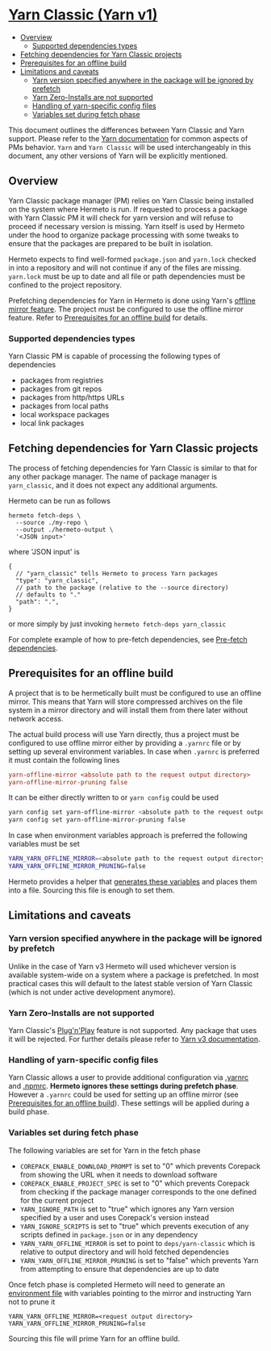 # [Yarn Classic (Yarn v1)][]

* [Overview](#overview)
  * [Supported dependencies types](#supported-dependencies-types)
* [Fetching dependencies for Yarn Classic projects](#fetching-dependencies-for-yarn-classic-projects)
* [Prerequisites for an offline build](#prerequisites-for-an-offline-build)
* [Limitations and caveats](#limitations-and-caveats)
  * [Yarn version specified anywhere in the package will be ignored by prefetch](#yarn-version-specified-anywhere-in-the-package-will-be-ignored-by-prefetch)
  * [Yarn Zero-Installs are not supported](#yarn-zero-installs-are-not-supported)
  * [Handling of yarn-specific config files](#handling-of-yarn-specific-config-files)
  * [Variables set during fetch phase](#variables-set-during-fetch-phase)

This document outlines the differences between Yarn Classic and Yarn support.
Please refer to the [Yarn documentation][] for common aspects of PMs behavior.
`Yarn` and `Yarn Classic` will be used interchangeably in this document, any
other versions of Yarn will be explicitly mentioned.

## Overview

Yarn Classic package manager (PM) relies on Yarn Classic being installed on the
system where Hermeto is run. If requested to process a package with Yarn Classic
PM it will check for yarn version and will refuse to proceed if necessary
version is missing. Yarn itself is used by Hermeto under the hood to organize
package processing with some tweaks to ensure that the packages are prepared to
be built in isolation.

Hermeto expects to find well-formed `package.json` and `yarn.lock` checked in
into a repository and will not continue if any of the files are missing.
`yarn.lock` must be up to date and all file or path dependencies must be
confined to the project repository.

Prefetching dependencies for Yarn in Hermeto is done using Yarn's
[offline mirror feature][]. The project must be configured to use the offline mirror
feature. Refer to
[Prerequisites for an offline build](#prerequisites-for-an-offline-build)
for details.

### Supported dependencies types

Yarn Classic PM is capable of processing the following types of dependencies

* packages from registries
* packages from git repos
* packages from http/https URLs
* packages from local paths
* local workspace packages
* local link packages

## Fetching dependencies for Yarn Classic projects

The process of fetching dependencies for Yarn Classic is similar to that for any
other package manager. The name of package manager is `yarn_classic`, and it
does not expect any additional arguments.

Hermeto can be run as follows

```shell
hermeto fetch-deps \
  --source ./my-repo \
  --output ./hermeto-output \
  '<JSON input>'
```

where 'JSON input' is

```jsonc
{
  // "yarn_classic" tells Hermeto to process Yarn packages
  "type": "yarn_classic",
  // path to the package (relative to the --source directory)
  // defaults to "."
  "path": ".",
}
```

or more simply by just invoking `hermeto fetch-deps yarn_classic`

For complete example of how to pre-fetch dependencies, see [Pre-fetch dependencies][].

## Prerequisites for an offline build

A project that is to be hermetically built must be configured to use an offline
mirror. This means that Yarn will store compressed archives on the file system
in a mirror directory and will install them from there later without network
access.

The actual build process will use Yarn directly, thus a project must be
configured to use offline mirror either by providing a `.yarnrc` file or by
setting up several environment variables. In case when `.yarnrc` is preferred
it must contain the following lines

```ini
yarn-offline-mirror <absolute path to the request output directory>
yarn-offline-mirror-pruning false
```

It can be either directly written to or `yarn config` could be used

```bash
yarn config set yarn-offline-mirror <absolute path to the request output directory>
yarn config set yarn-offline-mirror-pruning false
```

In case when environment variables approach is preferred the following
variables must be set

```bash
YARN_YARN_OFFLINE_MIRROR=<absolute path to the request output directory>
YARN_YARN_OFFLINE_MIRROR_PRUNING=false
```

Hermeto provides a helper that [generates these variables][] and places them
into a file. Sourcing this file is enough to set them.

## Limitations and caveats

### Yarn version specified anywhere in the package will be ignored by prefetch

Unlike in the case of Yarn v3 Hermeto will used whichever version is available
system-wide on a system where a package is prefetched. In most practical cases
this will default to the latest stable version of Yarn Classic (which is not
under active development anymore).

### Yarn Zero-Installs are not supported

Yarn Classic's [Plug'n'Play][] feature is not supported. Any package that uses it
will be rejected. For further details please refer to [Yarn v3 documentation][].

### Handling of yarn-specific config files

Yarn Classic allows a user to provide additional configuration via [.yarnrc][]
and [.npmrc][]. **Hermeto ignores these settings during prefetch phase**.
However a `.yarnrc` could be used for setting up an offline mirror
(see [Prerequisites for an offline build](#prerequisites-for-an-offline-build)).
These settings will be applied during a build phase.

### Variables set during fetch phase

The following variables are set for Yarn in the fetch phase

* `COREPACK_ENABLE_DOWNLOAD_PROMPT` is set to "0" which prevents Corepack from
  showing the URL when it needs to download software
* `COREPACK_ENABLE_PROJECT_SPEC` is set to "0" which prevents Corepack from
  checking if the package manager corresponds to the one defined for the current
  project
* `YARN_IGNORE_PATH` is set to "true" which ignores any Yarn version specified
  by a user and uses Corepack's version instead
* `YARN_IGNORE_SCRIPTS` is set to "true" which prevents execution of any scripts
  defined in `package.json` or in any dependency
* `YARN_YARN_OFFLINE_MIRROR` is set to point to `deps/yarn-classic` which is
  relative to output directory and will hold fetched dependencies
* `YARN_YARN_OFFLINE_MIRROR_PRUNING` is set to "false" which prevents Yarn from
  attempting to ensure that dependencies are up to date

Once fetch phase is completed Hermeto will need to generate an
[environment file][] with variables pointing to the mirror and instructing
Yarn not to prune it

```shell
YARN_YARN_OFFLINE_MIRROR=<request output directory>
YARN_YARN_OFFLINE_MIRROR_PRUNING=false
```

Sourcing this file will prime Yarn for an offline build.

[environment file]: usage.md#generate-environment-variables-general
[generates these variables]: usage.md#generate-environment-variables-general
[Pre-fetch dependencies]: usage.md#pre-fetch-dependencies-general

[.npmrc]: https://classic.yarnpkg.com/en/docs/cli/cache#toc-change-the-cache-path-for-yarn
[.yarnrc]: https://classic.yarnpkg.com/lang/en/docs/yarnrc
[offline mirror feature]: https://classic.yarnpkg.com/blog/2016/11/24/offline-mirror
[Plug'n'Play]: https://classic.yarnpkg.com/en/docs/pnp
[Yarn Classic (Yarn v1)]: https://classic.yarnpkg.com
[Yarn documentation]: https://hermetoproject.github.io/hermeto/yarn
[Yarn v3 documentation]: https://github.com/hermetoproject/hermeto/blob/main/docs/yarn.md#dealing-with-yarn-zero-installs
